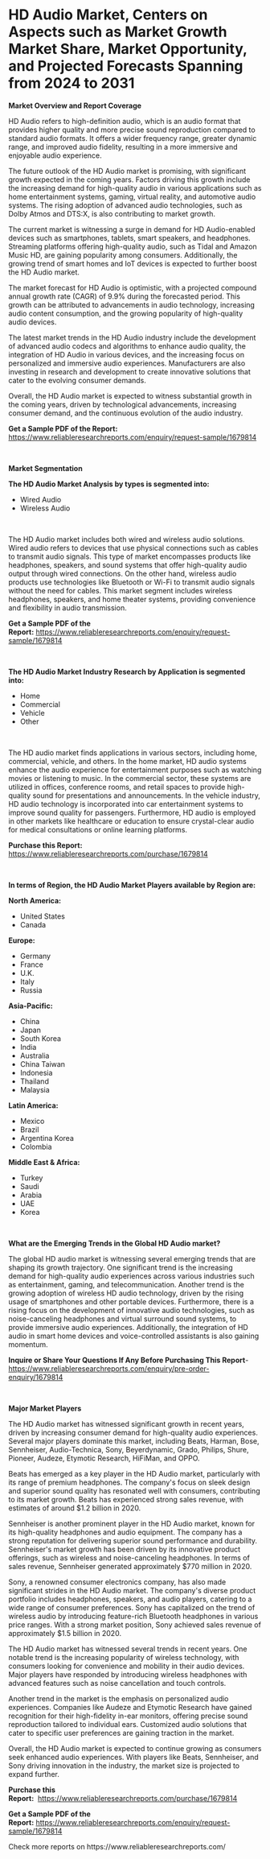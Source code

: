 <p><h1>HD Audio Market, Centers on Aspects such as Market Growth Market Share, Market Opportunity, and Projected Forecasts Spanning from 2024 to 2031</h1></p><p><strong>Market Overview and Report Coverage</strong></p>
<p><p>HD Audio refers to high-definition audio, which is an audio format that provides higher quality and more precise sound reproduction compared to standard audio formats. It offers a wider frequency range, greater dynamic range, and improved audio fidelity, resulting in a more immersive and enjoyable audio experience.</p><p>The future outlook of the HD Audio market is promising, with significant growth expected in the coming years. Factors driving this growth include the increasing demand for high-quality audio in various applications such as home entertainment systems, gaming, virtual reality, and automotive audio systems. The rising adoption of advanced audio technologies, such as Dolby Atmos and DTS:X, is also contributing to market growth.</p><p>The current market is witnessing a surge in demand for HD Audio-enabled devices such as smartphones, tablets, smart speakers, and headphones. Streaming platforms offering high-quality audio, such as Tidal and Amazon Music HD, are gaining popularity among consumers. Additionally, the growing trend of smart homes and IoT devices is expected to further boost the HD Audio market.</p><p>The market forecast for HD Audio is optimistic, with a projected compound annual growth rate (CAGR) of 9.9% during the forecasted period. This growth can be attributed to advancements in audio technology, increasing audio content consumption, and the growing popularity of high-quality audio devices.</p><p>The latest market trends in the HD Audio industry include the development of advanced audio codecs and algorithms to enhance audio quality, the integration of HD Audio in various devices, and the increasing focus on personalized and immersive audio experiences. Manufacturers are also investing in research and development to create innovative solutions that cater to the evolving consumer demands.</p><p>Overall, the HD Audio market is expected to witness substantial growth in the coming years, driven by technological advancements, increasing consumer demand, and the continuous evolution of the audio industry.</p></p>
<p><strong>Get a Sample PDF of the Report:</strong> <a href="https://www.reliableresearchreports.com/enquiry/request-sample/1679814">https://www.reliableresearchreports.com/enquiry/request-sample/1679814</a></p>
<p>&nbsp;</p>
<p><strong>Market Segmentation</strong></p>
<p><strong>The HD Audio Market Analysis by types is segmented into:</strong></p>
<p><ul><li>Wired Audio</li><li>Wireless Audio</li></ul></p>
<p>&nbsp;</p>
<p><p>The HD Audio market includes both wired and wireless audio solutions. Wired audio refers to devices that use physical connections such as cables to transmit audio signals. This type of market encompasses products like headphones, speakers, and sound systems that offer high-quality audio output through wired connections. On the other hand, wireless audio products use technologies like Bluetooth or Wi-Fi to transmit audio signals without the need for cables. This market segment includes wireless headphones, speakers, and home theater systems, providing convenience and flexibility in audio transmission.</p></p>
<p><strong>Get a Sample PDF of the Report:</strong>&nbsp;<a href="https://www.reliableresearchreports.com/enquiry/request-sample/1679814">https://www.reliableresearchreports.com/enquiry/request-sample/1679814</a></p>
<p>&nbsp;</p>
<p><strong>The HD Audio Market Industry Research by Application is segmented into:</strong></p>
<p><ul><li>Home</li><li>Commercial</li><li>Vehicle</li><li>Other</li></ul></p>
<p>&nbsp;</p>
<p><p>The HD audio market finds applications in various sectors, including home, commercial, vehicle, and others. In the home market, HD audio systems enhance the audio experience for entertainment purposes such as watching movies or listening to music. In the commercial sector, these systems are utilized in offices, conference rooms, and retail spaces to provide high-quality sound for presentations and announcements. In the vehicle industry, HD audio technology is incorporated into car entertainment systems to improve sound quality for passengers. Furthermore, HD audio is employed in other markets like healthcare or education to ensure crystal-clear audio for medical consultations or online learning platforms.</p></p>
<p><strong>Purchase this Report:</strong>&nbsp; <a href="https://www.reliableresearchreports.com/purchase/1679814">https://www.reliableresearchreports.com/purchase/1679814</a></p>
<p>&nbsp;</p>
<p><strong>In terms of Region, the HD Audio Market Players available by Region are:</strong></p>
<p>
    <p> <strong> North America: </strong>
        <ul>
            <li>United States</li>
            <li>Canada</li>
        </ul>
        </p> 
    <p> <strong> Europe: </strong>
        <ul>
            <li>Germany</li>
            <li>France</li>
            <li>U.K.</li>
            <li>Italy</li>
            <li>Russia</li>
        </ul>
        </p> 
    <p> <strong> Asia-Pacific: </strong>
        <ul>
            <li>China</li>
            <li>Japan</li>
            <li>South Korea</li>
            <li>India</li>
            <li>Australia</li>
            <li>China Taiwan</li>
            <li>Indonesia</li>
            <li>Thailand</li>
            <li>Malaysia</li>
        </ul>
        </p> 
    <p> <strong> Latin America: </strong>
        <ul>
            <li>Mexico</li>
            <li>Brazil</li>
            <li>Argentina Korea</li>
            <li>Colombia</li>
        </ul>
        </p> 
    <p> <strong> Middle East & Africa: </strong>
        <ul>
            <li>Turkey</li>
            <li>Saudi</li>
            <li>Arabia</li>
            <li>UAE</li>
            <li>Korea</li>
        </ul>
    </p>
    </p>
<p>&nbsp;</p>
<p><strong>What are the Emerging Trends in the Global HD Audio market?</strong></p>
<p><p>The global HD audio market is witnessing several emerging trends that are shaping its growth trajectory. One significant trend is the increasing demand for high-quality audio experiences across various industries such as entertainment, gaming, and telecommunication. Another trend is the growing adoption of wireless HD audio technology, driven by the rising usage of smartphones and other portable devices. Furthermore, there is a rising focus on the development of innovative audio technologies, such as noise-canceling headphones and virtual surround sound systems, to provide immersive audio experiences. Additionally, the integration of HD audio in smart home devices and voice-controlled assistants is also gaining momentum.</p></p>
<p><strong>Inquire or Share Your Questions If Any Before Purchasing This Report</strong>- <a href="https://www.reliableresearchreports.com/enquiry/pre-order-enquiry/1679814">https://www.reliableresearchreports.com/enquiry/pre-order-enquiry/1679814</a></p>
<p>&nbsp;</p>
<p><strong>Major Market Players</strong></p>
<p><p>The HD Audio market has witnessed significant growth in recent years, driven by increasing consumer demand for high-quality audio experiences. Several major players dominate this market, including Beats, Harman, Bose, Sennheiser, Audio-Technica, Sony, Beyerdynamic, Grado, Philips, Shure, Pioneer, Audeze, Etymotic Research, HiFiMan, and OPPO.</p><p>Beats has emerged as a key player in the HD Audio market, particularly with its range of premium headphones. The company's focus on sleek design and superior sound quality has resonated well with consumers, contributing to its market growth. Beats has experienced strong sales revenue, with estimates of around $1.2 billion in 2020.</p><p>Sennheiser is another prominent player in the HD Audio market, known for its high-quality headphones and audio equipment. The company has a strong reputation for delivering superior sound performance and durability. Sennheiser's market growth has been driven by its innovative product offerings, such as wireless and noise-canceling headphones. In terms of sales revenue, Sennheiser generated approximately $770 million in 2020.</p><p>Sony, a renowned consumer electronics company, has also made significant strides in the HD Audio market. The company's diverse product portfolio includes headphones, speakers, and audio players, catering to a wide range of consumer preferences. Sony has capitalized on the trend of wireless audio by introducing feature-rich Bluetooth headphones in various price ranges. With a strong market position, Sony achieved sales revenue of approximately $1.5 billion in 2020.</p><p>The HD Audio market has witnessed several trends in recent years. One notable trend is the increasing popularity of wireless technology, with consumers looking for convenience and mobility in their audio devices. Major players have responded by introducing wireless headphones with advanced features such as noise cancellation and touch controls.</p><p>Another trend in the market is the emphasis on personalized audio experiences. Companies like Audeze and Etymotic Research have gained recognition for their high-fidelity in-ear monitors, offering precise sound reproduction tailored to individual ears. Customized audio solutions that cater to specific user preferences are gaining traction in the market.</p><p>Overall, the HD Audio market is expected to continue growing as consumers seek enhanced audio experiences. With players like Beats, Sennheiser, and Sony driving innovation in the industry, the market size is projected to expand further.</p></p>
<p><strong>Purchase this Report:</strong>&nbsp;&nbsp;<a href="https://www.reliableresearchreports.com/purchase/1679814">https://www.reliableresearchreports.com/purchase/1679814</a></p>
<p></p>
<p><strong>Get a Sample PDF of the Report:</strong>&nbsp;<a href="https://www.reliableresearchreports.com/enquiry/request-sample/1679814">https://www.reliableresearchreports.com/enquiry/request-sample/1679814</a></p>
<p>Check more reports on https://www.reliableresearchreports.com/</p>